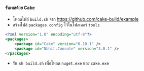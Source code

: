 #### รันเทสด้วย Cake

- โหลดไฟล์ `build.sh` จาก https://github.com/cake-build/example
- สร้างไฟล์ `packages.config` ไว้ในโฟลเดอร์ `tools`

```xml
<?xml version="1.0" encoding="utf-8"?>
<packages>
    <package id="Cake" version="0.10.1" />
    <package id="NUnit.Console" version="3.0.1" />
</packages>
```

- รัน `sh build.sh` เพื่อโหลด `nuget.exe` และ `cake.exe`
